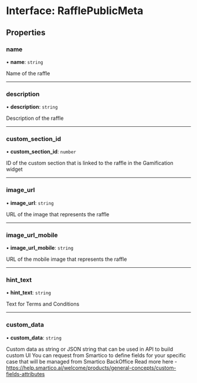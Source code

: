 # Interface: RafflePublicMeta

## Properties

### name

• **name**: `string`

Name of the raffle

___

### description

• **description**: `string`

Description of the raffle

___

### custom\_section\_id

• **custom\_section\_id**: `number`

ID of the custom section that is linked to the raffle in the Gamification widget

___

### image\_url

• **image\_url**: `string`

URL of the image that represents the raffle

___

### image\_url\_mobile

• **image\_url\_mobile**: `string`

URL of the mobile image that represents the raffle

___

### hint\_text

• **hint\_text**: `string`

Text for Terms and Conditions

___

### custom\_data

• **custom\_data**: `string`

Custom data as string or JSON string that can be used in API to build custom UI
You can request from Smartico to define fields for your specific case that will be managed from Smartico BackOffice
Read more here - <https://help.smartico.ai/welcome/products/general-concepts/custom-fields-attributes>
